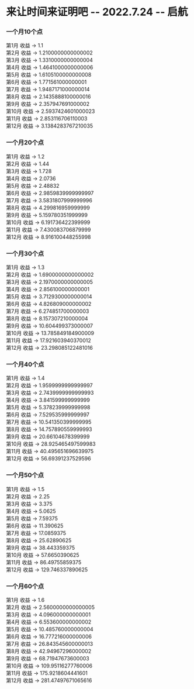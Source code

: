 # 来让时间来证明吧 -- 2022.7.24 -- 启航

### 一个月10个点

第1月 收益 -> 1.1  
第2月 收益 -> 1.2100000000000002  
第3月 收益 -> 1.3310000000000004  
第4月 收益 -> 1.4641000000000006  
第5月 收益 -> 1.6105100000000008  
第6月 收益 -> 1.771561000000001  
第7月 收益 -> 1.9487171000000014  
第8月 收益 -> 2.1435888100000016  
第9月 收益 -> 2.357947691000002  
第10月 收益 -> 2.5937424601000023  
第11月 收益 -> 2.853116706110003  
第12月 收益 -> 3.1384283767210035  


### 一个月20个点

第1月 收益 -> 1.2  
第2月 收益 -> 1.44  
第3月 收益 -> 1.728  
第4月 收益 -> 2.0736  
第5月 收益 -> 2.48832  
第6月 收益 -> 2.9859839999999997  
第7月 收益 -> 3.5831807999999996  
第8月 收益 -> 4.299816959999999  
第9月 收益 -> 5.159780351999999  
第10月 收益 -> 6.191736422399999  
第11月 收益 -> 7.430083706879999  
第12月 收益 -> 8.916100448255998  


### 一个月30个点

第1月 收益 -> 1.3  
第2月 收益 -> 1.6900000000000002  
第3月 收益 -> 2.1970000000000005  
第4月 收益 -> 2.856100000000001  
第5月 收益 -> 3.7129300000000014  
第6月 收益 -> 4.826809000000002  
第7月 收益 -> 6.274851700000003  
第8月 收益 -> 8.157307210000004  
第9月 收益 -> 10.604499373000007  
第10月 收益 -> 13.785849184900009  
第11月 收益 -> 17.921603940370012  
第12月 收益 -> 23.298085122481016  



### 一个月40个点


第1月 收益 -> 1.4  
第2月 收益 -> 1.9599999999999997  
第3月 收益 -> 2.7439999999999993  
第4月 收益 -> 3.841599999999999  
第5月 收益 -> 5.378239999999998  
第6月 收益 -> 7.529535999999997  
第7月 收益 -> 10.541350399999995  
第8月 收益 -> 14.757890559999993  
第9月 收益 -> 20.66104678399999  
第10月 收益 -> 28.925465497599983  
第11月 收益 -> 40.495651696639975  
第12月 收益 -> 56.69391237529596  
  


### 一个月50个点

第1月 收益 -> 1.5  
第2月 收益 -> 2.25  
第3月 收益 -> 3.375  
第4月 收益 -> 5.0625  
第5月 收益 -> 7.59375  
第6月 收益 -> 11.390625  
第7月 收益 -> 17.0859375  
第8月 收益 -> 25.62890625  
第9月 收益 -> 38.443359375  
第10月 收益 -> 57.6650390625  
第11月 收益 -> 86.49755859375  
第12月 收益 -> 129.746337890625  


### 一个月60个点

第1月 收益 -> 1.6  
第2月 收益 -> 2.5600000000000005  
第3月 收益 -> 4.096000000000001  
第4月 收益 -> 6.553600000000002  
第5月 收益 -> 10.485760000000004  
第6月 收益 -> 16.777216000000006  
第7月 收益 -> 26.843545600000013  
第8月 收益 -> 42.94967296000002  
第9月 收益 -> 68.71947673600003  
第10月 收益 -> 109.95116277760006  
第11月 收益 -> 175.9218604441601  
第12月 收益 -> 281.47497671065616  

